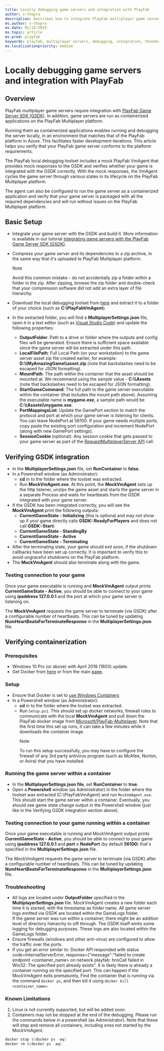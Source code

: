```yaml
---
title: Locally debugging game servers and integration with PlayFab
author: v-thopra
description: Describes how to integrate PlayFab multiplayer game servers with the PlayFab Game Server SDK (GSDK) and verify and debug the integration.  
ms.author: v-thopra
ms.date: 01/15/2019
ms.topic: article
ms.prod: playfab
keywords: playfab, multiplayer servers, debugging, integration, thunderhead, playfab game server sdk
ms.localizationpriority: medium
---
```


# Locally debugging game servers and integration with PlayFab

## Overview

PlayFab multiplayer game servers require integration with [PlayFab Game Server SDK (GSDK)](integrating-game-servers-with-gsdk.md). In addition, game servers are run as containerized applications on the PlayFab Multiplayer platform.  

Running them as containerized applications enables running and debugging the server locally, in an environment that matches that of the PlayFab platform in Azure. This facilitates faster development iterations. This article helps you verify that your PlayFab game server conforms to the platform requirements.  

The PlayFab local debugging toolset includes a mock PlayFab VmAgent that provides mock responses to the GSDK and verifies whether your game is integrated with the GSDK correctly. With the mock responses, the VmAgent cycles the game server through various states in its lifecycle on the PlayFab Multiplayer platform.  

The agent can also be configured to run the game server as a containerized application and verify that your game server is packaged with all the required dependencies and will run without issues on the PlayFab Multiplayer platform.

## Basic Setup

- Integrate your game server with the GSDK and build it. More information is available in our tutorial [Integrating game servers with the PlayFab Game Server SDK (GSDK)](integrating-game-servers-with-gsdk.md).  
- Compress your game server and its dependencies to a zip archive, in the same way that it's uploaded to PlayFab Multiplayer platform.  

  > [!NOTE]
  > Avoid this common mistake - do not accidentally zip a folder *within* a folder in the zip. After zipping, browse the zip folder and double-check that your compression software did not add an extra layer of file hierarchy.

- Download the local debugging toolset from [here](https://github.com/PlayFab/LocalMultiplayerAgent/releases) and extract it to a folder of your choice (such as **C:\PlayFabVmAgent**).
- In the extracted folder, you will find a **MultiplayerSettings.json** file, open it in a text editor (such as [Visual Studio Code](https://code.visualstudio.com/download)) and update the following properties:  
  - **OutputFolder**: Path to a drive or folder where the outputs and config files will be generated. Ensure there is sufficient space available since the game server will be extracted under this path.
  - **LocalFilePath**: Full Local Path (on your workstation) to the game server asset zip file created earlier, for example: **D:\\\\MyAmazingGame\\\\asset.zip** (note that backslashes need to be escaped for JSON formatting).
  - **MountPath**: The path within the container that the asset should be mounted at. We recommend using the sample value - **C:\\\\Assets** (note that backslashes need to be escaped for JSON formatting).
  - **StartGameCommand**: The full path to the game server executable within the container (that includes the mount path above). Assuming the executable name is **mygame.exe**, a sample path would be **C:\\\\Assets\\\\mygame.exe**.
  - **PortMappingsList**: Update the GamePort section to match the protocol and port at which your game server is listening for clients. You can leave NodePort at 56100. If your game needs multiple ports, copy paste the existing port configuration and increment NodePort (along with new GamePort settings).
  - **SessionCookie** (optional): Any session cookie that gets passed to your game server as part of the [RequestMultiplayerServer API](xref:titleid.playfabapi.com.multiplayer.multiplayerserver.requestmultiplayerserver) call.

## Verifying GSDK integration

- In the **MultiplayerSettings.json** file, set **RunContainer** to **false**.
- In a Powershell window (as Administrator):  
  - **cd** in to the folder where the toolset was extracted.
  - Run **MockVmAgent.exe**. At this point, the **MockVmAgent** sets up the http listener, unzips the game asset and starts the game server in a separate Process and waits for heartbeats from the GSDK integrated with your game server.
- If the GSDK has been integrated correctly, you will see the **MockVmAgent** print the following outputs:  
  - **CurrentGameState - Initializing** (this is optional and may not show up if your game directly calls **GSDK::ReadyForPlayers** and does not call **GSDK::Start**)
  - **CurrentGameState - StandingBy**  
  - **CurrentGameState - Active**
  - **CurrentGameState - Terminating**
- After the terminating state, your game should exit soon, if the shutdown callbacks have been set up correctly. It is important to verify this to avoid ungraceful shutdowns on the PlayFab platform.
- The **MockVmAgent** should also terminate along with the game.

### Testing connection to your game

Once your game executable is running and **MockVmAgent** output prints **CurrentGameState - Active**, you should be able to connect to your game using **ipaddress 127.0.0.1** and the port at which your game server is listening on.

The **MockVmAgent** requests the game server to terminate (via GSDK) after a configurable number of heartbeats. This can be tuned by updating **NumHeartBeatsForTerminateResponse** in the **MultiplayerSettings.json** file.

## Verifying containerization

### Prerequisites

- Windows 10 Pro (or above) with April 2018 (1803) update.
- Get Docker from [here](https://download.docker.com/win/stable/Docker%20for%20Windows%20Installer.exe) or from the main [page](https://www.docker.com/products/docker-desktop).

### Setup

- Ensure that Docker is set to [use Windows Containers](https://docs.docker.com/docker-for-windows/#switch-between-windows-and-linux-containers)
- In a Powershell window (as Administrator):  
  - **cd** in to the folder where the toolset was extracted.  
  - Run `Setup.ps1`. This should set up docker networks, firewall rules to communicate with the local **MockVmAgent** and pull down the PlayFab docker image from [Microsoft/PlayFab-Multiplayer](https://hub.docker.com/r/microsoft/playfab-multiplayer/). Note that the first time this set up runs, it can take a few minutes while it downloads the container image.  
      > [!NOTE]
    > To run this setup successfully, you may have to configure the firewall of any 3rd party antivirus program (such as McAfee, Norton, or Avira) that you have installed.  

### Running the game server within a container

- In the **MultiplayerSettings.json file**, set **RunContainer** to **true**.
- Open a **Powershell** window (as Administrator) in the folder where the toolset was extracted (C:\PlayFabVmAgent) and run `MockVmAgent.exe`. This should start the game server within a container. Eventually, you should see game state change output in the Powershell window (just like in the Verifying GSDK integration section above).

### Testing connection to your game running within a container

Once your game executable is running and MockVmAgent output prints **CurrentGameState - Active**, you should be able to connect to your game using **ipaddress 127.0.0.1** and **port = NodePort** (by default **56100**) that's specified in the **MultiplayerSettings.json** file.

The MockVmAgent requests the game server to terminate (via GSDK) after a configurable number of heartbeats. This can be tuned by updating **NumHeartBeatsForTerminateResponse** in the **MultiplayerSettings.json** file.

### Troubleshooting

- All logs are located under **OutputFolder** specified in the **MultiplayerSettings.json** file. MockVmAgent creates a new folder each time it is started, with the timestamp as folder name. All game server logs emitted via GSDK are located within the GameLogs folder.  
If the game server was run within a container, there might be an addition level of directory hierarchy to sift through. The GSDK itself emits some logging for debugging purposes. These logs are also located within the GameLogs folder.  
- Ensure firewalls (windows and other anti-virus) are configured to allow the traffic over the ports.  
- If you get an error similar to: Docker API responded with status code=InternalServerError, response={"message":"failed to create endpoint <container_name> on network playfab: hnsCall failed in Win32: The specified port already exists". It is likely there is already a container running on the specified port. This can happen if the MockVmAgent exits prematurely, Find the container that is running via the command `docker ps`, and then kill it using `docker kill <container_name>`.

### Known Limitations

1. Linux is not currently supported, but will be added soon.
2. Containers may not be stopped at the end of the debugging. Please run the commands below in a powershell (as Administrator). Note that these will stop and remove all containers, including ones not started by the MockVmAgent.

```powershell
docker stop $(docker ps -aq)
docker rm $(docker ps -aq)  
```

